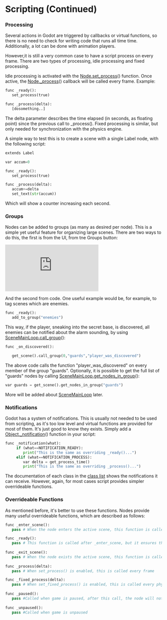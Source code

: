# Scripting (Continued)

### Processing

Several actions in Godot are triggered by callbacks or virtual functions, so there is no need to check for writing code that runs all time time. Additionally, a lot can be done with animation players.

However,it is still a very common case to have a script process on every frame. There are two types of processing, idle processing and fixed processing.

Idle processing is activated with the [Node.set_process](class_list/node#set_process)() function. Once active, the [Node._process](class_list/node#set_process)() callback will be called every frame. Example:

```python
func _ready():
   set_process(true)

func _process(delta):
   [dosomething..]
```

The delta parameter describes the time elapsed (in seconds, as floating point) since the previous call to _process().
Fixed processing is similar, but only needed for synchronization with the physics engine.

A simple way to test this is to create a scene with a single Label node, with the following script:

```python 
extends Label

var accum=0

func _ready():
   set_process(true)

func _process(delta):
   accum+=delta
   set_text(str(accum))
```

Which will show a counter increasing each second.

### Groups

Nodes can be added to groups (as many as desired per node). This is a simple yet useful feature for organizing large scenes. There are two ways to do this, the first is from the UI, from tne Groups button:

![](http://www.godotengine.org/wiki/lib/exe/fetch.php?media=groups.png)

And the second from code. One useful example would be, for example, to tag scenes which are enemies. 

```python 
func _ready():
   add_to_group("enemies")
```

This way, if the player, sneaking into the secret base, is discovered, all enemies can be notified about the alarm sounding, by using [SceneMainLoop.call_group](class_list/scenemainloop#call_group)():

```python 
func _on_discovered():

   get_scene().call_group(0,"guards","player_was_discovered")
```

The above code calls the function "player_was_discovered" on every member of the group "guards".
Optionally, it is possible to get the full list of "guards" nodes by calling [SceneMainLoop.get_nodes_in_group](class_list/scenemainloop#get_nodes_in_group)():

```python
var guards = get_scene().get_nodes_in_group("guards")
```

More will be added about [SceneMainLoop](class_list/scenemainloop) later.


### Notifications

Godot has a system of notifications. This is usually not needed to be used from scripting, as it's too low level and virtual functions are provided for most of them. It's just good to know they exists. Simply add a [Object._notification](class_list/object#_notification)() function in your script:

```python
func _notification(what):
     if (what==NOTIFICATION_READY):
        print("This is the same as overriding _ready()...")
     elif (what==NOTIFICATION_PROCESS):     
        var delta = get_process_time()
        print("This is the same as overriding _process()...")
```

The documentation of each class in the [class list](class_list/class_list) shows the notifications it can receive. However, again, for most cases script provides simpler overrideable functions.

### Overrideable Functions

As mentioned before, it's better to use these functions. Nodes provide many useful overrideable functions, which are described as follows:

```python
func _enter_scene():
   pass # When the node enters the active scene, this function is called. Children nodes have not entered the active scene yet. In general, it's better to use _ready() for most cases.

func _ready():
   pass # This function is called after _enter_scene, but it ensures that all children nodes have also entered the active scene, and they are all functional.
   
func _exit_scene():
   pass # When the node exists the active scene, this function is called. Children nodes have all exited the active scene at this point.
   
func _process(delta):
   pass # When set_process() is enabled, this is called every frame

func _fixed_process(delta):
   pass # When set_fixed_process() is enabled, this is called every physics frame
   
func _paused():
   pass #Called when game is paused, after this call, the node will not receive any more process callbacks
   
func _unpaused():
   pass #Called when game is unpaused   
```
